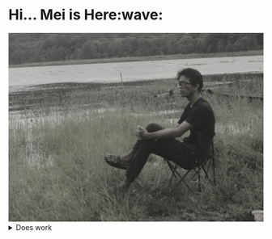 <h1>Hi... Mei is Here:wave:</h1>
<img src="https://github.com/MeiSastraJayadi/MeiSastraJayadi/blob/master/profile.jpeg" 
  style="height:5%; width : 100%;"
/>
<br/>
<details><summary>Does work</summary>

<p>Just Ordinary Human</p>

</details>
